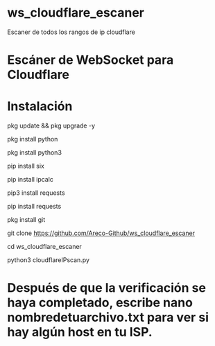 # ws_cloudflare_escaner

Escaner de todos los rangos de ip cloudflare

# Escáner de WebSocket para Cloudflare

# Instalación

pkg update && pkg upgrade -y

pkg install python

pkg install python3

pip install six

pip install ipcalc

pip3 install requests

pip install requests

pkg install git

git clone https://github.com/Areco-Github/ws_cloudflare_escaner

cd ws_cloudflare_escaner

python3 cloudflareIPscan.py


# Después de que la verificación se haya completado, escribe nano nombredetuarchivo.txt para ver si hay algún host en tu ISP.
